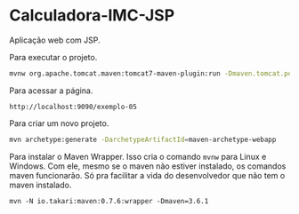 # Calculadora-IMC-JSP
Aplicação web com JSP.

Para executar o projeto.

```sh
mvnw org.apache.tomcat.maven:tomcat7-maven-plugin:run -Dmaven.tomcat.port=9090
```

Para acessar a página.

```
http://localhost:9090/exemplo-05
```

Para criar um novo projeto.

```sh
mvn archetype:generate -DarchetypeArtifactId=maven-archetype-webapp
```

Para instalar o Maven Wrapper. Isso cria o comando `mvnw` para Linux e Windows. Com ele, mesmo se o maven não estiver instalado, os comandos maven funcionarão. Só pra facilitar a vida do desenvolvedor que não tem o maven instalado.

```
mvn -N io.takari:maven:0.7.6:wrapper -Dmaven=3.6.1
```
